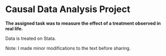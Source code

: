 # Causal Data Analysis Project

**The assigned task was to measure the effect of a treatment observed in real life.**

Data is treated on Stata.

Note: I made minor modifications to the text before sharing.
